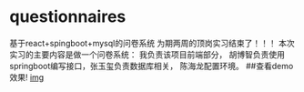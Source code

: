 # questionnaires
基于react+spingboot+mysql的问卷系统
为期两周的顶岗实习结束了！！！
本次实习的主要内容是做一个问卷系统：
我负责该项目前端部分， 胡博智负责使用springboot编写接口，张玉玺负责数据库相关， 陈海龙配置环境。
##查看demo效果!
[img](https://github.com/qzuser/questionnaires/blob/master/question.gif)
